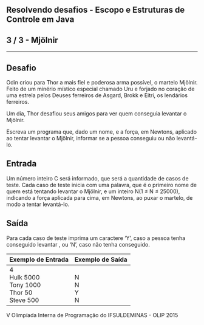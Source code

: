 Resolvendo desafios - Escopo e Estruturas de Controle em Java
-------------------------------------------------------------
3 / 3 - Mjölnir
----------------------------------

* * *

Desafio
-------

Odin criou para Thor a mais fiel e poderosa arma possível, o martelo Mjölnir. Feito de um minério místico especial
chamado Uru e forjado no coração de uma estrela pelos Deuses ferreiros de Asgard, Brokk e Eitri, os lendários ferreiros.

Um dia, Thor desafiou seus amigos para ver quem conseguia levantar o Mjölnir.

Escreva um programa que, dado um nome, e a força, em Newtons, aplicado ao tentar levantar o Mjölnir, informar se a
pessoa conseguiu ou não levantá-lo.

Entrada
-------

Um número inteiro C será informado, que será a quantidade de casos de teste. Cada caso de teste inicia com uma palavra,
que é o primeiro nome de quem está tentando levantar o Mjölnir, e um inteiro N(1 ≤ N ≤ 25000), indicando a força
aplicada para cima, em Newtons, ao puxar o martelo, de modo a tentar levantá-lo.

Saída
-----

Para cada caso de teste imprima um caractere ‘Y’, caso a pessoa tenha conseguido levantar , ou ‘N’, caso não tenha
conseguido.

| Exemplo de Entrada                                  | Exemplo de Saída     |
|-----------------------------------------------------|----------------------|
| 4<br>Hulk 5000<br>Tony 1000<br>Thor 50<br>Steve 500 | <br>N<br>N<br>Y<br>N |

V Olimpíada Interna de Programação do IFSULDEMINAS - OLIP 2015
